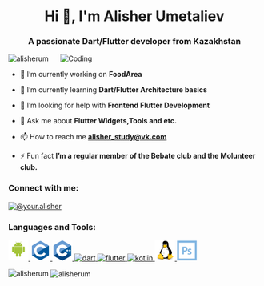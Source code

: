 

<h1 align="center">Hi 👋, I'm Alisher Umetaliev</h1>
<h3 align="center">A passionate Dart/Flutter developer from Kazakhstan</h3>
<img align="right" alt="Coding" width="400" src="https://i.pinimg.com/originals/e4/26/70/e426702edf874b181aced1e2fa5c6cde.gif">
<p align="left"> <img src="https://komarev.com/ghpvc/?username=alisherum&label=Profile%20views&color=0e75b6&style=flat" alt="alisherum" /> </p>

- 🔭 I’m currently working on **FoodArea**

- 🌱 I’m currently learning **Dart/Flutter Architecture basics**

- 🤝 I’m looking for help with **Frontend Flutter Development**

- 💬 Ask me about **Flutter Widgets,Tools and etc.**

- 📫 How to reach me **alisher_study@vk.com**

- ⚡ Fun fact **I’m a regular member of the Вebate club and the Мolunteer club.**

<h3 align="left">Connect with me:</h3>
<p align="left">
<a href="https://instagram.com/@your.alisher" target="blank"><img align="center" src="https://raw.githubusercontent.com/rahuldkjain/github-profile-readme-generator/master/src/images/icons/Social/instagram.svg" alt="@your.alisher" height="30" width="40" /></a>
</p>

<h3 align="left">Languages and Tools:</h3>
<p align="left"> <a href="https://developer.android.com" target="_blank" rel="noreferrer"> <img src="https://raw.githubusercontent.com/devicons/devicon/master/icons/android/android-original-wordmark.svg" alt="android" width="40" height="40"/> </a> <a href="https://www.cprogramming.com/" target="_blank" rel="noreferrer"> <img src="https://raw.githubusercontent.com/devicons/devicon/master/icons/c/c-original.svg" alt="c" width="40" height="40"/> </a> <a href="https://www.w3schools.com/cpp/" target="_blank" rel="noreferrer"> <img src="https://raw.githubusercontent.com/devicons/devicon/master/icons/cplusplus/cplusplus-original.svg" alt="cplusplus" width="40" height="40"/> </a> <a href="https://dart.dev" target="_blank" rel="noreferrer"> <img src="https://www.vectorlogo.zone/logos/dartlang/dartlang-icon.svg" alt="dart" width="40" height="40"/> </a> <a href="https://flutter.dev" target="_blank" rel="noreferrer"> <img src="https://www.vectorlogo.zone/logos/flutterio/flutterio-icon.svg" alt="flutter" width="40" height="40"/> </a> <a href="https://kotlinlang.org" target="_blank" rel="noreferrer"> <img src="https://www.vectorlogo.zone/logos/kotlinlang/kotlinlang-icon.svg" alt="kotlin" width="40" height="40"/> </a> <a href="https://www.linux.org/" target="_blank" rel="noreferrer"> <img src="https://raw.githubusercontent.com/devicons/devicon/master/icons/linux/linux-original.svg" alt="linux" width="40" height="40"/> </a> <a href="https://www.photoshop.com/en" target="_blank" rel="noreferrer"> <img src="https://raw.githubusercontent.com/devicons/devicon/master/icons/photoshop/photoshop-line.svg" alt="photoshop" width="40" height="40"/> </a> </p>

<p><img align="left" src="https://github-readme-stats.vercel.app/api/top-langs?username=alisherum&show_icons=true&locale=en&layout=compact" alt="alisherum" /></p>

<p>&nbsp;<img align="center" src="https://github-readme-stats.vercel.app/api?username=alisherum&show_icons=true&locale=en" alt="alisherum" /></p>

